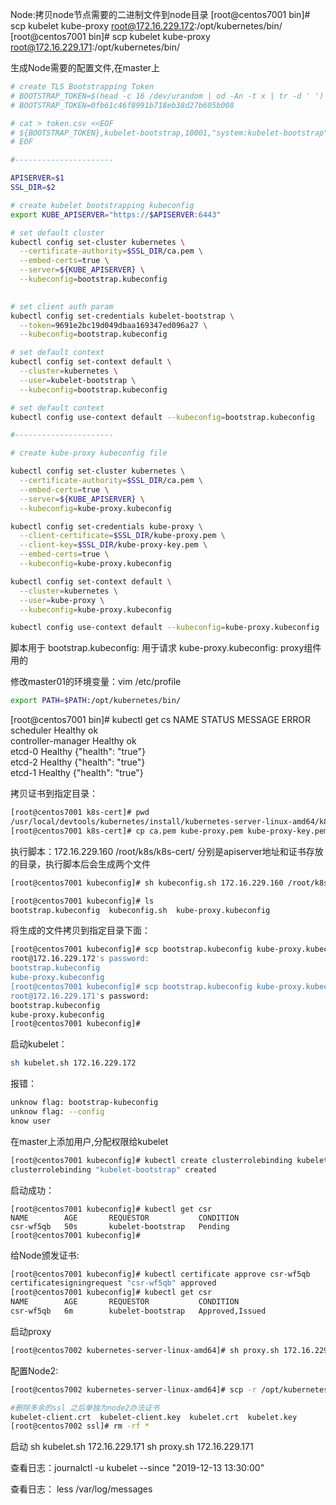 Node:拷贝node节点需要的二进制文件到node目录
[root@centos7001 bin]# scp kubelet kube-proxy root@172.16.229.172:/opt/kubernetes/bin/
[root@centos7001 bin]# scp kubelet kube-proxy root@172.16.229.171:/opt/kubernetes/bin/



生成Node需要的配置文件,在master上

```sh
# create TLS Bootstrapping Token
# BOOTSTRAP_TOKEN=$(head -c 16 /dev/urandom | od -An -t x | tr -d ' ')
# BOOTSTRAP_TOKEN=0fb61c46f8991b718eb38d27b605b008

# cat > token.csv <<EOF
# ${BOOTSTRAP_TOKEN},kubelet-bootstrap,10001,"system:kubelet-bootstrap"
# EOF

#----------------------

APISERVER=$1
SSL_DIR=$2

# create kubelet bootstrapping kubeconfig 
export KUBE_APISERVER="https://$APISERVER:6443"

# set default cluster
kubectl config set-cluster kubernetes \
  --certificate-authority=$SSL_DIR/ca.pem \
  --embed-certs=true \
  --server=${KUBE_APISERVER} \
  --kubeconfig=bootstrap.kubeconfig
  

# set client auth param
kubectl config set-credentials kubelet-bootstrap \
  --token=9691e2bc19d049dbaa169347ed096a27 \
  --kubeconfig=bootstrap.kubeconfig

# set default context
kubectl config set-context default \
  --cluster=kubernetes \
  --user=kubelet-bootstrap \
  --kubeconfig=bootstrap.kubeconfig

# set default context
kubectl config use-context default --kubeconfig=bootstrap.kubeconfig

#----------------------

# create kube-proxy kubeconfig file

kubectl config set-cluster kubernetes \
  --certificate-authority=$SSL_DIR/ca.pem \
  --embed-certs=true \
  --server=${KUBE_APISERVER} \
  --kubeconfig=kube-proxy.kubeconfig

kubectl config set-credentials kube-proxy \
  --client-certificate=$SSL_DIR/kube-proxy.pem \
  --client-key=$SSL_DIR/kube-proxy-key.pem \
  --embed-certs=true \
  --kubeconfig=kube-proxy.kubeconfig

kubectl config set-context default \
  --cluster=kubernetes \
  --user=kube-proxy \
  --kubeconfig=kube-proxy.kubeconfig

kubectl config use-context default --kubeconfig=kube-proxy.kubeconfig

```

脚本用于
bootstrap.kubeconfig: 用于请求
kube-proxy.kubeconfig: proxy组件用的



修改master01的环境变量：vim /etc/profile

```bash
export PATH=$PATH:/opt/kubernetes/bin/
```

[root@centos7001 bin]# kubectl get cs
NAME                 STATUS    MESSAGE              ERROR
scheduler            Healthy   ok                   
controller-manager   Healthy   ok                   
etcd-0               Healthy   {"health": "true"}   
etcd-2               Healthy   {"health": "true"}   
etcd-1               Healthy   {"health": "true"}   





拷贝证书到指定目录：

```bash
[root@centos7001 k8s-cert]# pwd
/usr/local/devtools/kubernetes/install/kubernetes-server-linux-amd64/k8s-cert
[root@centos7001 k8s-cert]# cp ca.pem kube-proxy.pem kube-proxy-key.pem /root/k8s/k8s-cert
```



执行脚本：172.16.229.160 /root/k8s/k8s-cert/ 分别是apiserver地址和证书存放的目录，执行脚本后会生成两个文件

```bash
[root@centos7001 kubeconfig]# sh kubeconfig.sh 172.16.229.160 /root/k8s/k8s-cert/

[root@centos7001 kubeconfig]# ls
bootstrap.kubeconfig  kubeconfig.sh  kube-proxy.kubeconfig
```



将生成的文件拷贝到指定目录下面：

```bash
[root@centos7001 kubeconfig]# scp bootstrap.kubeconfig kube-proxy.kubeconfig root@172.16.229.172:/opt/kubernetes/cfg/
root@172.16.229.172's password: 
bootstrap.kubeconfig                                                                                                    100% 2168     1.5MB/s   00:00    
kube-proxy.kubeconfig                                                                                                   100% 6270     4.0MB/s   00:00    
[root@centos7001 kubeconfig]# scp bootstrap.kubeconfig kube-proxy.kubeconfig root@172.16.229.171:/opt/kubernetes/cfg/
root@172.16.229.171's password: 
bootstrap.kubeconfig                                                                                                    100% 2168     1.8MB/s   00:00    
kube-proxy.kubeconfig                                                                                                   100% 6270     5.0MB/s   00:00    
[root@centos7001 kubeconfig]# 

```





启动kubelet：

```sh
sh kubelet.sh 172.16.229.172
```



报错：

```bash
unknow flag: bootstrap-kubeconfig
unknow flag: --config
know user
```



在master上添加用户,分配权限给kubelet

```bash
[root@centos7001 kubeconfig]# kubectl create clusterrolebinding kubelet-bootstrap --clusterrole=system:node-bootstrapper --user=kubelet-bootstrap
clusterrolebinding "kubelet-bootstrap" created
```



启动成功：

```
[root@centos7001 kubeconfig]# kubectl get csr
NAME        AGE       REQUESTOR           CONDITION
csr-wf5qb   50s       kubelet-bootstrap   Pending
[root@centos7001 kubeconfig]# 
```



给Node颁发证书:

```bash
[root@centos7001 kubeconfig]# kubectl certificate approve csr-wf5qb
certificatesigningrequest "csr-wf5qb" approved
[root@centos7001 kubeconfig]# kubectl get csr
NAME        AGE       REQUESTOR           CONDITION
csr-wf5qb   6m        kubelet-bootstrap   Approved,Issued
```



启动proxy

```bash
[root@centos7002 kubernetes-server-linux-amd64]# sh proxy.sh 172.16.229.172
```











配置Node2:

```bash
[root@centos7002 kubernetes-server-linux-amd64]# scp -r /opt/kubernetes root@172.16.229.171:/opt/

#删除多余的ssl 之后单独为node2办法证书
kubelet-client.crt  kubelet-client.key  kubelet.crt  kubelet.key
[root@centos7002 ssl]# rm -rf *
```



启动
sh kubelet.sh 172.16.229.171
sh proxy.sh 172.16.229.171





查看日志：journalctl -u kubelet --since "2019-12-13 13:30:00"

查看日志： less /var/log/messages